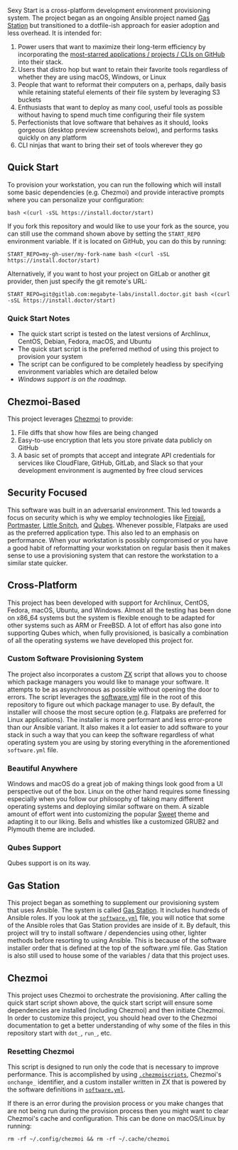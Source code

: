 Sexy Start is a cross-platform development environment provisioning system. The project began as an ongoing Ansible project named [Gas Station](https://github.com/megabyte-labs/gas-station) but transitioned to a dotfile-ish approach for easier adoption and less overhead. It is intended for:

1. Power users that want to maximize their long-term efficiency by incorporating the [most-starred applications / projects / CLIs on GitHub](https://stars.megabyte.space) into their stack.
2. Users that distro hop but want to retain their favorite tools regardless of whether they are using macOS, Windows, or Linux
3. People that want to reformat their computers on a, perhaps, daily basis while retaining stateful elements of their file system by leveraging S3 buckets
4. Enthusiasts that want to deploy as many cool, useful tools as possible without having to spend much time configuring their file system
5. Perfectionists that love software that behaives as it should, looks gorgeous (desktop preview screenshots below), and performs tasks quickly on any platform
6. CLI ninjas that want to bring their set of tools wherever they go

## Quick Start

To provision your workstation, you can run the following which will install some basic dependencies (e.g. Chezmoi) and provide interactive prompts where you can personalize your configuration:

```
bash <(curl -sSL https://install.doctor/start)
```

If you fork this repository and would like to use your fork as the source, you can still use the command shown above by setting the `START_REPO` environment variable. If it is located on GitHub, you can do this by running:

```
START_REPO=my-gh-user/my-fork-name bash <(curl -sSL https://install.doctor/start)
```

Alternatively, if you want to host your project on GitLab or another git provider, then just specify the git remote's URL:

```
START_REPO=git@gitlab.com:megabyte-labs/install.doctor.git bash <(curl -sSL https://install.doctor/start)
```

### Quick Start Notes

* The quick start script is tested on the latest versions of Archlinux, CentOS, Debian, Fedora, macOS, and Ubuntu
* The quick start script is the preferred method of using this project to provision your system
* The script can be configured to be completely headless by specifying environment variables which are detailed below
* _Windows support is on the roadmap._

## Chezmoi-Based

This project leverages [Chezmoi](https://github.com/twpayne/chezmoi) to provide:

1. File diffs that show how files are being changed
2. Easy-to-use encryption that lets you store private data publicly on GitHub
3. A basic set of prompts that accept and integrate API credentials for services like CloudFlare, GitHub, GitLab, and Slack so that your development environment is augmented by free cloud services

## Security Focused

This software was built in an adversarial environment. This led towards a focus on security which is why we employ technologies like [Firejail](https://github.com/netblue30/firejail), [Portmaster](https://safing.io/), [Little Snitch](https://www.obdev.at/products/littlesnitch/index.html), and [Qubes](https://www.qubes-os.org/). Whenever possible, Flatpaks are used as the preferred application type. This also led to an emphasis on performance. When your workstation is possibly compromised or you have a good habit of reformatting your workstation on regular basis then it makes sense to use a provisioning system that can restore the workstation to a similar state quicker.

## Cross-Platform

This project has been developed with support for Archlinux, CentOS, Fedora, macOS, Ubuntu, and Windows. Almost all the testing has been done on x86_64 systems but the system is flexible enough to be adapted for other systems such as ARM or FreeBSD. A lot of effort has also gone into supporting Qubes which, when fully provisioned, is basically a combination of all the operating systems we have developed this project for.

### Custom Software Provisioning System

The project also incorporates a custom [ZX](https://github.com/google/zx) script that allows you to choose which package managers you would like to manage your software. It attempts to be as asynchronous as possible without opening the door to errors. The script leverages the [software.yml](/software.yml) file in the root of this repository to figure out which package manager to use. By default, the installer will choose the most secure option (e.g. Flatpaks are preferred for Linux applications). The installer is more performant and less error-prone than our Ansible variant. It also makes it a lot easier to add software to your stack in such a way that you can keep the software regardless of what operating system you are using by storing everything in the aforementioned `software.yml` file.

### Beautiful Anywhere

Windows and macOS do a great job of making things look good from a UI perspective out of the box. Linux on the other hand requires some finessing especially when you follow our philosophy of taking many different operating systems and deploying similar software on them. A sizable amount of effort went into customizing the popular [Sweet](https://github.com/EliverLara/Sweet) theme and adapting it to our liking. Bells and whistles like a customized GRUB2 and Plymouth theme are included.

### Qubes Support

Qubes support is on its way.

## Gas Station

This project began as something to supplement our provisioning system that uses Ansible. The system is called [Gas Station](https://gitlab.com/megabyte-labs/gas-station). It includes hundreds of Ansible roles. If you look at the [`software.yml`](/software.yml) file, you will notice that some of the Ansible roles that Gas Station provides are inside of it. By default, this project will try to install software / dependencies using other, lighter methods before resorting to using Ansible. This is because of the software installer order that is defined at the top of the software.yml file. Gas Station is also still used to house some of the variables / data that this project uses.

## Chezmoi

This project uses Chezmoi to orchestrate the provisioning. After calling the quick start script shown above, the quick start script will ensure some dependencies are installed (including Chezmoi) and then initiate Chezmoi. In order to customize this project, you should head over to the Chezmoi documentation to get a better understanding of why some of the files in this repository start with `dot_`, `run_`, etc.

### Resetting Chezmoi

This script is designed to run only the code that is necessary to improve performance. This is accomplished by using [`.chezmoiscripts`](home/.chezmoiscripts), Chezmoi's `onchange_` identifier, and a custom installer written in ZX that is powered by the software definitions in [`software.yml`](software.yml).

If there is an error during the provision process or you make changes that are not being run during the provision process then you might want to clear Chezmoi's cache and configuration. This can be done on macOS/Linux by running:

```
rm -rf ~/.config/chezmoi && rm -rf ~/.cache/chezmoi
```
